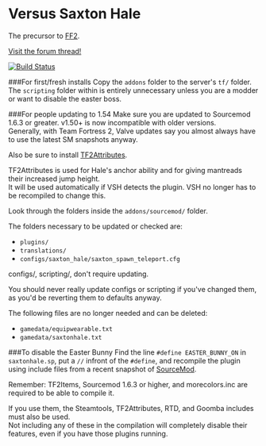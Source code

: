 Versus Saxton Hale
==================

The precursor to [FF2](https://github.com/50DKP/FF2-Official).

[Visit the forum thread!](https://forums.alliedmods.net/showthread.php?t=244209)

[![Build Status](https://travis-ci.org/WildCard65/Versus-Saxton-Hale.svg?branch=master)](https://travis-ci.org/WildCard65/Versus-Saxton-Hale)

###For first/fresh installs
Copy the `addons` folder to the server's `tf/` folder.  
The `scripting` folder within is entirely unnecessary unless you are a modder or want to disable the easter boss.  

###For people updating to 1.54
Make sure you are updated to Sourcemod 1.6.3 or greater. v1.50+ is now incompatible with older versions.  
Generally, with Team Fortress 2, Valve updates say you almost always have to use the latest SM snapshots anyway.  

Also be sure to install [TF2Attributes](https://forums.alliedmods.net/showthread.php?t=210221).

TF2Attributes is used for Hale's anchor ability and for giving mantreads their increased jump height.  
It will be used automatically if VSH detects the plugin. VSH no longer has to be recompiled to change this.  

Look through the folders inside the `addons/sourcemod/` folder.

The folders necessary to be updated or checked are:
* `plugins/`
* `translations/`
* `configs/saxton_hale/saxton_spawn_teleport.cfg`

configs/, scripting/, don't require updating.

You should never really update configs or scripting if you've changed them, as you'd be reverting them to defaults anyway.

The following files are no longer needed and can be deleted:
* `gamedata/equipwearable.txt`
* `gamedata/saxtonhale.txt`

###To disable the Easter Bunny
Find the line `#define EASTER_BUNNY_ON` in `saxtonhale.sp`, put a ```//``` infront of the ```#define```, and recompile the plugin using include files from a recent snapshot of [SourceMod](http://www.sourcemod.net).

Remember: TF2Items, Sourcemod 1.6.3 or higher, and morecolors.inc are required to be able to compile it.

If you use them, the Steamtools, TF2Attributes, RTD, and Goomba includes must also be used.  
Not including any of these in the compilation will completely disable their features, even if you have those plugins running.